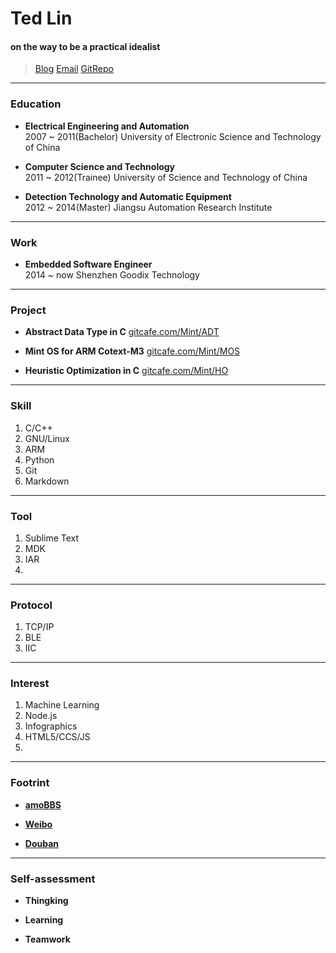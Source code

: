# Ted Lin
#### on the way to be a practical idealist

> [Blog](http://linjh.com)
> [Email](mailto:mint@mail.ustc.edu.cn)
> [GitRepo](https://gitcafe.com/mint)

------

### Education

* **Electrical Engineering and Automation**   
    2007 ~ 2011(Bachelor)
    University of Electronic Science and Technology of China

* **Computer Science and Technology**   
    2011 ~ 2012(Trainee)
     University of Science and Technology of China

* **Detection Technology and Automatic Equipment**   
    2012 ~ 2014(Master)
    Jiangsu Automation Research Institute

------

### Work

* **Embedded Software Engineer**   
    2014 ~ now
    Shenzhen Goodix Technology



------

### Project

* **Abstract Data Type in C** 
    [gitcafe.com/Mint/ADT](https://gitcafe.com/Mint/ADT)

* **Mint OS for ARM Cotext-M3**
    [gitcafe.com/Mint/MOS](https://gitcafe.com/Mint/MOS)

* **Heuristic Optimization in C**
    [gitcafe.com/Mint/HO](https://gitcafe.com/Mint/HO)


------

### Skill

1. C/C++
2. GNU/Linux
3. ARM
4. Python
5. Git
6. Markdown

------

### Tool

1. Sublime Text
2. MDK
3. IAR
4. 

------

### Protocol

1. TCP/IP
2. BLE
3. IIC

------

### Interest

1. Machine Learning
2. Node.js
3. Infographics
4. HTML5/CCS/JS
5. 

------

### Footrint

* **[amoBBS](http://www.amobbs.com/?237813)**

* **[Weibo](http://weibo.com/1823141215/)**

* **[Douban](http://www.douban.com/people/50598585/)**


------

### Self-assessment

* **Thingking** 
    

* **Learning** 
        

* **Teamwork** 
    

